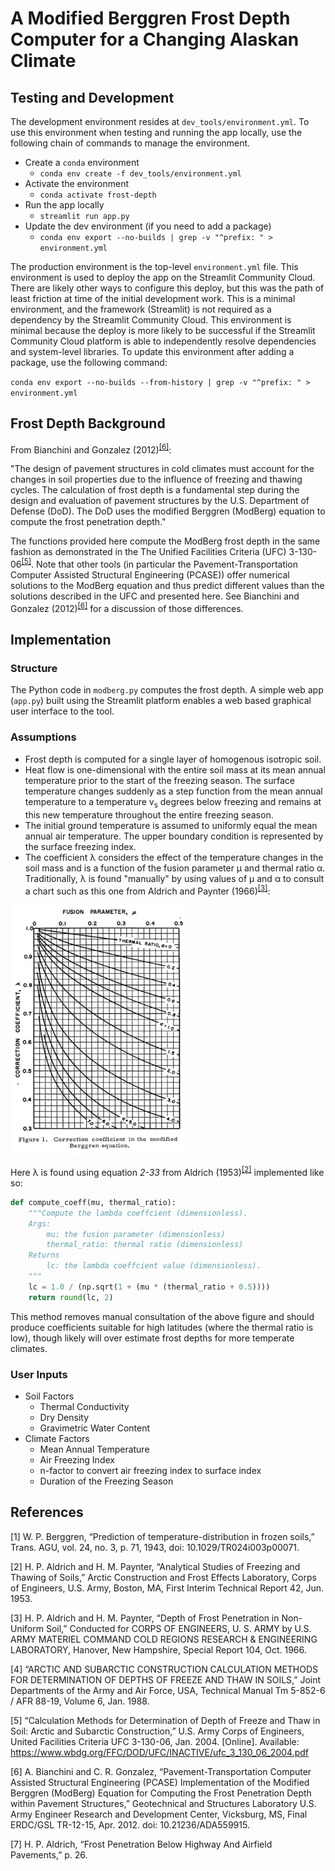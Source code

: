 # A Modified Berggren Frost Depth Computer for a Changing Alaskan Climate

## Testing and Development

The development environment resides at `dev_tools/environment.yml`. To use this environment when testing and running the app locally, use the following chain of commands to manage the environment.

- Create a `conda` environment
  - `conda env create -f dev_tools/environment.yml`
- Activate the environment
  - `conda activate frost-depth`
- Run the app locally
  - `streamlit run app.py`
- Update the dev environment (if you need to add a package)
  - `conda env export --no-builds | grep -v "^prefix: " > environment.yml`

The production environment is the top-level `environment.yml` file. This environment is used to deploy the app on the Streamlit Community Cloud. There are likely other ways to configure this deploy, but this was the path of least friction at time of the initial development work. This is a minimal environment, and the framework (Streamlit) is not required as a dependency by the Streamlit Community Cloud. This environment is minimal because the deploy is more likely to be successful if the Streamlit Community Cloud platform is able to independently resolve dependencies and system-level libraries. To update this environment after adding a package, use the following command:

`conda env export --no-builds --from-history | grep -v "^prefix: " > environment.yml`

## Frost Depth Background

From Bianchini and Gonzalez (2012)<sup>[[6]](#6)</sup>:

"The design of pavement structures in cold climates must account for the changes in soil properties due to the influence of freezing and thawing cycles. The calculation of frost depth is a fundamental step during the design and evaluation of pavement structures by the U.S. Department of Defense (DoD). The DoD uses the modified Berggren (ModBerg) equation to compute the frost penetration depth."

The functions provided here compute the ModBerg frost depth in the same fashion as demonstrated in the The Unified Facilities Criteria (UFC) 3-130-06<sup>[[5]](#5)</sup>. Note that other tools (in particular the Pavement-Transportation Computer Assisted Structural Engineering (PCASE)) offer numerical solutions to the ModBerg equation and thus predict different values than the solutions described in the UFC and presented here. See Bianchini and Gonzalez (2012)<sup>[[6]](#6)</sup> for a discussion of those differences.

## Implementation

### Structure

The Python code in `modberg.py` computes the frost depth. A simple web app (`app.py`) built using the Streamlit platform enables a web based graphical user interface to the tool.

### Assumptions

- Frost depth is computed for a single layer of homogenous isotropic soil.
- Heat flow is one-dimensional with the entire soil mass at its mean annual temperature prior to the start of the freezing season. The surface temperature changes suddenly as a step function from the mean annual temperature to a temperature v<sub>s</sub> degrees below freezing and remains at this new temperature throughout the entire freezing season.
- The initial ground temperature is assumed to uniformly equal the mean annual air temperature. The upper boundary condition is represented by the surface freezing index.
- The coefficient λ considers the effect of the temperature changes in the soil mass and is a function of the fusion parameter μ and thermal ratio α. Traditionally, λ is found "manually" by using values of μ and α to consult a chart such as this one from Aldrich and Paynter (1966)<sup>[[3]](#3)</sup>:

 <img src="static/correction_coeff.png" height="400">

Here λ is found using equation _2-33_ from Aldrich (1953)<sup>[[2]](#2)</sup> implemented like so:

```python
def compute_coeff(mu, thermal_ratio):
    """Compute the lambda coeffcient (dimensionless).
    Args:
        mu: the fusion parameter (dimensionless)
        thermal_ratio: thermal ratio (dimensionless)
    Returns
        lc: the lambda coeffcient value (dimensionless).
    """
    lc = 1.0 / (np.sqrt(1 + (mu * (thermal_ratio + 0.5))))
    return round(lc, 2)
```

This method removes manual consultation of the above figure and should produce coefficients suitable for high latitudes (where the thermal ratio is low), though likely will over estimate frost depths for more temperate climates.

### User Inputs

- Soil Factors
  - Thermal Conductivity
  - Dry Density
  - Gravimetric Water Content
- Climate Factors
  - Mean Annual Temperature
  - Air Freezing Index
  - n-factor to convert air freezing index to surface index
  - Duration of the Freezing Season

## References

<a id="1">[1]</a> W. P. Berggren, “Prediction of temperature-distribution in frozen soils,” Trans. AGU, vol. 24, no. 3, p. 71, 1943, doi: 10.1029/TR024i003p00071.

<a id="2">[2]</a> H. P. Aldrich and H. M. Paynter, “Analytical Studies of Freezing and Thawing of Soils,” Arctic Construction and Frost Effects Laboratory, Corps of Engineers, U.S. Army, Boston, MA, First Interim Technical Report 42, Jun. 1953.

<a id="3">[3]</a> H. P. Aldrich and H. M. Paynter, “Depth of Frost Penetration in Non-Uniform Soil,” Conducted for CORPS OF ENGINEERS, U. S. ARMY by U.S. ARMY MATERIEL COMMAND COLD REGIONS RESEARCH & ENGINEERING LABORATORY, Hanover, New Hampshire, Special Report 104, Oct. 1966.

<a id="4">[4]</a> “ARCTIC AND SUBARCTIC CONSTRUCTION CALCULATION METHODS FOR DETERMINATION OF DEPTHS OF FREEZE AND THAW IN SOILS,” Joint Departments of the Army and Air Force, USA, Technical Manual Tm 5-852-6 / AFR 88-19, Volume 6, Jan. 1988.

<a id="5">[5]</a> “Calculation Methods for Determination of Depth of Freeze and Thaw in Soil: Arctic and Subarctic Construction,” U.S. Army Corps of Engineers, United Facilities Criteria UFC 3-130-06, Jan. 2004. [Online]. Available: https://www.wbdg.org/FFC/DOD/UFC/INACTIVE/ufc_3_130_06_2004.pdf

<a id="6">[6]</a> A. Bianchini and C. R. Gonzalez, “Pavement-Transportation Computer Assisted Structural Engineering (PCASE) Implementation of the Modified Berggren (ModBerg) Equation for Computing the Frost Penetration Depth within Pavement Structures,” Geotechnical and Structures Laboratory U.S. Army Engineer Research and Development Center, Vicksburg, MS, Final ERDC/GSL TR-12-15, Apr. 2012. doi: 10.21236/ADA559915.

<a id="7">[7]</a> H. P. Aldrich, “Frost Penetration Below Highway And Airfield Pavements,” p. 26.
